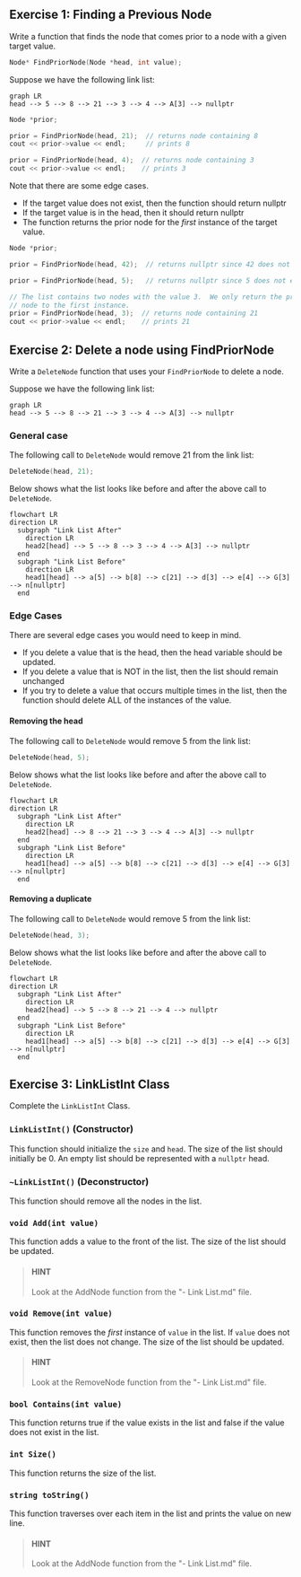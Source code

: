 ## Exercise 1: Finding a Previous Node

Write a function that finds the node that comes prior to a node with a given  
target value.

```c++
Node* FindPriorNode(Node *head, int value);
```


Suppose we have the following link list:
```mermaid
graph LR
head --> 5 --> 8 --> 21 --> 3 --> 4 --> A[3] --> nullptr
```

```c++
Node *prior;

prior = FindPriorNode(head, 21);  // returns node containing 8
cout << prior->value << endl;     // prints 8

prior = FindPriorNode(head, 4);  // returns node containing 3
cout << prior->value << endl;    // prints 3
```

Note that there are some edge cases.
* If the target value does not exist, then the function should return nullptr
* If the target value is in the head, then it should return nullptr
* The function returns the prior node for the *first* instance of the target 
  value.
```c++
Node *prior;

prior = FindPriorNode(head, 42);  // returns nullptr since 42 does not exist

prior = FindPriorNode(head, 5);   // returns nullptr since 5 does not exist

// The list contains two nodes with the value 3.  We only return the prior 
// node to the first instance.
prior = FindPriorNode(head, 3);  // returns node containing 21
cout << prior->value << endl;    // prints 21
```

## Exercise 2: Delete a node using FindPriorNode

Write a `DeleteNode` function that uses your `FindPriorNode` to delete a node.

Suppose we have the following link list:
```mermaid
graph LR
head --> 5 --> 8 --> 21 --> 3 --> 4 --> A[3] --> nullptr 
```

### General case
The following call to `DeleteNode` would remove 21 from the link list:
```c++
DeleteNode(head, 21);
```
Below shows what the list looks like before and after the above call to 
`DeleteNode`.
```mermaid
flowchart LR
direction LR
  subgraph "Link List After"
    direction LR
    head2[head] --> 5 --> 8 --> 3 --> 4 --> A[3] --> nullptr 
  end
  subgraph "Link List Before"
    direction LR
    head1[head] --> a[5] --> b[8] --> c[21] --> d[3] --> e[4] --> G[3] --> n[nullptr] 
  end
```

### Edge Cases

There are several edge cases you would need to keep in mind.
* If you delete a value that is the head, then the head variable should be 
  updated.
* If you delete a value that is NOT in the list, then the list should remain 
  unchanged
* If you try to delete a value that occurs multiple times in the list, then 
  the function should delete ALL of the instances of the value.

#### Removing the head
The following call to `DeleteNode` would remove 5 from the link list:
```c++
DeleteNode(head, 5);
```
Below shows what the list looks like before and after the above call to
`DeleteNode`.
```mermaid
flowchart LR
direction LR
  subgraph "Link List After"
    direction LR
    head2[head] --> 8 --> 21 --> 3 --> 4 --> A[3] --> nullptr
  end
  subgraph "Link List Before"
    direction LR
    head1[head] --> a[5] --> b[8] --> c[21] --> d[3] --> e[4] --> G[3] --> n[nullptr] 
  end
```

#### Removing a duplicate
The following call to `DeleteNode` would remove 5 from the link list:
```c++
DeleteNode(head, 3);
```
Below shows what the list looks like before and after the above call to
`DeleteNode`.
```mermaid
flowchart LR
direction LR
  subgraph "Link List After"
    direction LR
    head2[head] --> 5 --> 8 --> 21 --> 4 --> nullptr 
  end
  subgraph "Link List Before"
    direction LR
    head1[head] --> a[5] --> b[8] --> c[21] --> d[3] --> e[4] --> G[3] --> n[nullptr] 
  end
```

## Exercise 3: LinkListInt Class

Complete the `LinkListInt` Class.

### `LinkListInt()` (Constructor)
This function should initialize the `size` and `head`.  The size of the list should initially be 0.  An empty list 
should be represented with a `nullptr` head.

### `~LinkListInt()` (Deconstructor)
This function should remove all the nodes in the list.

### `void Add(int value)`
This function adds a value to the front of the list.  The size of the list should be updated.

> #### HINT
> Look at the AddNode function from the "- Link List.md" file.

### `void Remove(int value)`
This function removes the *first* instance of `value` in the list.  If `value` does not exist, then the list does 
not change.  The size of the list should be updated.

> #### HINT
> Look at the RemoveNode function from the "- Link List.md" file.

### `bool Contains(int value)`
This function returns true if the value exists in the list and false if the value does not exist in the list.

### `int Size()`
This function returns the size of the list.

### `string toString()`
This function traverses over each item in the list and prints the value on new line.

> #### HINT
> Look at the AddNode function from the "- Link List.md" file.